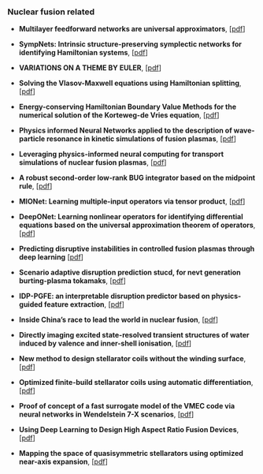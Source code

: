 ### Nuclear fusion related

* **Multilayer feedforward networks are universal approximators**,
[[pdf](https://www.cs.cmu.edu/~bhiksha/courses/deeplearning/Fall.2016/notes/Sonia_Hornik.pdf)]

* **SympNets: Intrinsic structure-preserving symplectic networks for identifying Hamiltonian systems**,
[[pdf](https://arxiv.org/abs/2001.03750)]

* **VARIATIONS ON A THEME BY EULER**,
[[pdf](https://www.global-sci.org/v1/jcm/volumes/v16n2/pdf/162-97.pdf?code=%2Fv5P9Qsf1vISjYuHbkSZpg%3D%3D)]

* **Solving the Vlasov-Maxwell equations using Hamiltonian splitting**,
[[pdf]( http://ir.amss.ac.cn/handle/2S8OKBNM/34743)]

* **Energy-conserving Hamiltonian Boundary Value Methods for the numerical solution of the Korteweg-de Vries equation**,
[[pdf]( http://ir.amss.ac.cn/handle/2S8OKBNM/34743)]

* **Physics informed Neural Networks applied to the description of wave-particle resonance in kinetic simulations of fusion plasmas**,
[[pdf](https://arxiv.org/abs/2308.12312)]

* **Leveraging physics-informed neural computing for transport simulations of nuclear fusion plasmas**,
[[pdf](https://www.sciencedirect.com/science/article/pii/S1738573324003644)]

* **A robust second-order low-rank BUG integrator based on the midpoint rule**,
[[pdf](https://link.springer.com/article/10.1007/s10543-024-01032-x)]



* **MIONet: Learning multiple-input operators via tensor product**,
[[pdf](https://arxiv.org/abs/2202.06137)]

* **DeepONet: Learning nonlinear operators for identifying differential equations based on the universal approximation theorem of operators**,
[[pdf](https://arxiv.org/abs/1910.03193)]



* **Predicting disruptive instabilities in controlled fusion plasmas through deep learning**
[[pdf](https://www.nature.com/articles/s41586-019-1116-4)]

* **Scenario adaptive disruption prediction stucd, for nevt generation burting-plasma tokamaks**,
[[pdf](https://arxiv.org/abs/2109.08956)]

* **IDP-PGFE: an interpretable disruption predictor based on physics-guided feature extraction**,
[[pdf](https://iopscience.iop.org/article/10.1088/1741-4326/acbe0f)]

* **Inside China’s race to lead the world in nuclear fusion**,
[[pdf](https://www.nature.com/articles/d41586-024-02759-x)]

* **Directly imaging excited state-resolved transient structures of water induced by valence and inner-shell ionisation**,
[[pdf](https://www.nature.com/articles/s41467-023-41204-x)]

* **New method to design stellarator coils without the winding surface**,
[[pdf](https://iopscience.iop.org/article/10.1088/1741-4326/aa8e0a)]

* **Optimized finite-build stellarator coils using automatic differentiation**,
[[pdf](https://iopscience.iop.org/article/10.1088/1741-4326/abcd76/meta)]

* **Proof of concept of a fast surrogate model of the VMEC code via neural networks in Wendelstein 7-X scenarios**,
[[pdf](https://iopscience.iop.org/article/10.1088/1741-4326/ac1a0d)]

* **Using Deep Learning to Design High Aspect Ratio Fusion Devices**,
[[pdf](https://arxiv.org/abs/2409.00564)]

* **Mapping the space of quasisymmetric stellarators using optimized near-axis expansion**,
[[pdf](https://www.cambridge.org/core/services/aop-cambridge-core/content/view/641A10DAC5D015F8D724DDC71F07F402/S0022377822001258a.pdf/mapping-the-space-of-quasisymmetric-stellarators-using-optimized-near-axis-expansion.pdf)]
